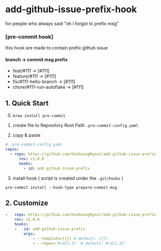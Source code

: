 # add-github-issue-prefix-hook

for people who always said "oh I forgot to prefix msg"

### [pre-commit hook] 

this hook are made to contain prefix github issue

#### branch -> commit msg prefix
* feat/#111  -> [#111]
* feature/#111  -> [#111]
* fix/#111-hello-branch -> [#111]
* chore/#111-run-autoflake -> [#111]


## 1. Quick Start

0. `brew install pre-commit`

1. create file to Repository Root Path `.pre-commit-config.yaml`

2. copy & paste
```yaml
# .pre-commit-config.yaml
repos:
  - repo: https://github.com/KimSoungRyoul/add-github-issue-prefix
      rev: v1.0.0 
      hooks:
        - id: add-github-issue-prefix
```

3. install hook ( script is created under the `.git/hooks` )
```
pre-commit install --hook-type prepare-commit-msg
```

## 2. Customize


```yaml
-   repo: https://github.com/KimSoungRyoul/add-github-issue-prefix
    rev: v1.0.0 
    hooks:
    -   id: add-github-issue-prefix
        args:
            - --template=[{}] # default: [{}]
            - --regex='#\d{1,5}' # default: #\d{1,5}"

```
